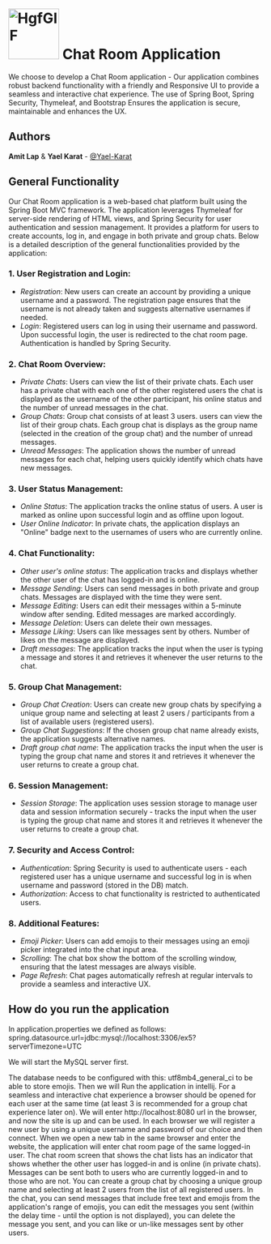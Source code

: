 # <img src="https://github.com/user-attachments/assets/4622f94d-0a5d-464b-81a5-9c1bd7c9fef2" alt="HgfGIF" style="width: 100px; height: auto;"> Chat Room Application
We choose to develop a Chat Room application - Our application combines robust backend functionality with a friendly and Responsive UI to provide a seamless and interactive chat experience. The use of Spring Boot, Spring Security, Thymeleaf, and Bootstrap Ensures the application is secure, maintainable and enhances the UX.

## Authors
**Amit Lap** & **Yael Karat** - [@Yael-Karat](https://github.com/Yael-Karat)

## General Functionality
Our Chat Room application is a web-based chat platform built using the Spring Boot MVC framework. The application leverages Thymeleaf for server-side rendering of HTML views, and Spring Security for user authentication and session management. It provides a platform for users to create accounts, log in, and engage in both private and group chats. Below is a detailed description of the general functionalities provided by the application:

### 1. User Registration and Login:
- *Registration*: New users can create an account by providing a unique username and a password. The registration page ensures that the username is not already taken and suggests alternative usernames if needed.
- *Login*: Registered users can log in using their username and password. Upon successful login, the user is redirected to the chat room page. Authentication is handled by Spring Security.

### 2. Chat Room Overview:
- *Private Chats*: Users can view the list of their private chats. Each user has a private chat with each one of the other registered users the chat is displayed as the username of the other participant, his online status and the number of unread messages in the chat.
- *Group Chats*: Group chat consists of at least 3 users. users can view the list of their group chats. Each group chat is displays as the group name (selected in the creation of the group chat) and the number of unread messages.
- *Unread Messages*: The application shows the number of unread messages for each chat, helping users quickly identify which chats have new messages.

### 3. User Status Management:
- *Online Status*: The application tracks the online status of users. A user is marked as online upon successful login and as offline upon logout.
- *User Online Indicator*: In private chats, the application displays an "Online" badge next to the usernames of users who are currently online.

### 4. Chat Functionality:
- *Other user's online status*: The application tracks and displays whether the other user of the chat has logged-in and is online.
- *Message Sending*: Users can send messages in both private and group chats. Messages are displayed with the time they were sent.
- *Message Editing*: Users can edit their messages within a 5-minute window after sending. Edited messages are marked accordingly.
- *Message Deletion*: Users can delete their own messages.
- *Message Liking*: Users can like messages sent by others. Number of likes on the message are displayed.
- *Draft messages*: The application tracks the input when the user is typing a message and stores it and retrieves it whenever the user returns to the chat.

### 5. Group Chat Management:
- *Group Chat Creation*: Users can create new group chats by specifying a unique group name and selecting at least 2 users / participants from a list of available users (registered users).
- *Group Chat Suggestions*: If the chosen group chat name already exists, the application suggests alternative names.
- *Draft group chat name*: The application tracks the input when the user is typing the group chat name and stores it and retrieves it whenever the user returns to create a group chat.

### 6. Session Management:
- *Session Storage*: The application uses session storage to manage user data and session information securely - tracks the input when the user is typing the group chat name and stores it and retrieves it whenever the user returns to create a group chat.

### 7. Security and Access Control:
- *Authentication*: Spring Security is used to authenticate users - each registered user has a unique username and successful log in is when username and password (stored in the DB) match.
- *Authorization*: Access to chat functionality is restricted to authenticated users.

### 8. Additional Features:
- *Emoji Picker*: Users can add emojis to their messages using an emoji picker integrated into the chat input area.
- *Scrolling*: The chat box show the bottom of the scrolling window, ensuring that the latest messages are always visible.
- *Page Refresh*: Chat pages automatically refresh at regular intervals to provide a seamless and interactive UX.

## How do you run the application
In application.properties we defined as follows: spring.datasource.url=jdbc:mysql://localhost:3306/ex5?serverTimezone=UTC
<span><p>We will start the MySQL server first.</span></p>
The database needs to be configured with this: utf8mb4_general_ci to be able to store emojis.
Then we will Run the application in intellij.
For a seamless and interactive chat experience a browser should be opened for each user at the same time (at least 3 is recommended for a group chat experience later on).
We will enter http://localhost:8080 url in the browser, and now the site is up and can be used.
In each browser we will register a new user by using a unique username and password of our choice and then connect.
When we open a new tab in the same browser and enter the website, the application will enter chat room page of the same logged-in user.
The chat room screen that shows the chat lists has an indicator that shows whether the other user has logged-in and is online (in private chats).
Messages can be sent both to users who are currently logged-in and to those who are not.
You can create a group chat by choosing a unique group name and selecting at least 2 users from the list of all registered users.
In the chat, you can send messages that include free text and emojis from the application's range of emojis, you can edit the messages you sent (within the delay time - until the option is not displayed), you can delete the message you sent, and you can like or un-like messages sent by other users.
